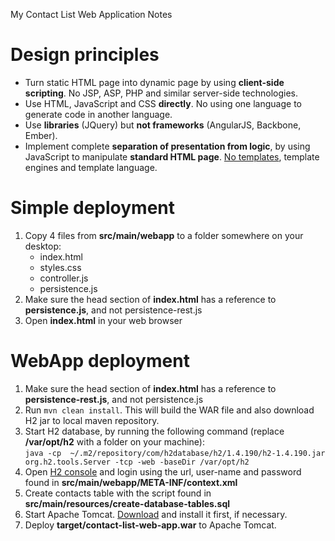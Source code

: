 My Contact List Web Application Notes

# Design principles

* Turn static HTML page into dynamic page by using **client-side scripting**. No JSP, ASP, PHP and similar server-side technologies.
* Use HTML, JavaScript and CSS **directly**. No using one language to generate code in another language.
* Use **libraries** (JQuery) but **not frameworks** (AngularJS, Backbone, Ember).
* Implement complete **separation of presentation from logic**, by using JavaScript to manipulate **standard HTML page**.
  [No templates](http://www.workingsoftware.com.au/page/Your_templating_engine_sucks_and_everything_you_have_ever_written_is_spaghetti_code_yes_you),
  template engines and template language.

# Simple deployment

1. Copy 4 files from **src/main/webapp** to a folder somewhere on your desktop:
   * index.html
   * styles.css
   * controller.js
   * persistence.js
2. Make sure the head section of **index.html** has a reference to **persistence.js**, and not persistence-rest.js
3. Open **index.html** in your web browser

# WebApp deployment

1. Make sure the head section of **index.html** has a reference to **persistence-rest.js**, and not persistence.js
2. Run `mvn clean install`. This will build the WAR file and also download H2 jar to local maven repository.
3. Start H2 database, by running the following command (replace **/var/opt/h2** with a folder on your machine):<br>
  `java -cp  ~/.m2/repository/com/h2database/h2/1.4.190/h2-1.4.190.jar org.h2.tools.Server -tcp -web -baseDir /var/opt/h2`
4. Open <a href="http://localhost:8082">H2 console</a> and login using the url, user-name and password found in **src/main/webapp/META-INF/context.xml**
5. Create contacts table with the script found in **src/main/resources/create-database-tables.sql**
6. Start Apache Tomcat. [Download](http://tomcat.apache.org) and install it first, if necessary.
7. Deploy **target/contact-list-web-app.war** to Apache Tomcat.



